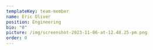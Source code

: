 ```yaml
---
templateKey: team-member
name: Eric Oliver
position: Engineering
bio: "0"
picture: /img/screenshot-2023-11-06-at-12.48.25-pm.png
order: 0
---
```

